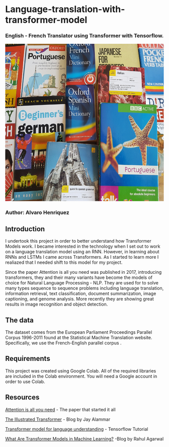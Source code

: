 # Language-translation-with-transformer-model
### English - French Translator using Transformer with Tensorflow.


<img src="language.jpg" width="100%" height="500px">


### Author: Alvaro Henriquez

## Introduction
I undertook this project in order to better understand how Transformer Models work. I became interested in the technology when I set out to work on a language translation model using an RNN. However, in learning about RNNs and LSTMs I came across Transformers. As I started to learn more I realiazed that I needed shift to this model for my project.

Since the paper Attention is all you need was published in 2017, introducing transformers, they and their many variants have become the models of choice for Natural Language Processing - NLP. They are used for to solve many types sequence to sequence problems including language translation, information retrieval, text classification, document summarization, image captioning, and genome analysis. More recently they are showing great results in image recognition and object detection.
## The data
The dataset comes from the European Parliament Proceedings Parallel Corpus 1996-2011 found at the Statistical Machine Translation website. Specifically, we use the French-English parallel corpus . 

## Requirements
This project was created using Google Colab. All of the required libraries are included in the Colab environment. You will need a Google account in order to use Colab. 

## Resources
[Attention is all you need](https://arxiv.org/abs/1706.03762) - The paper that started it all

[The Illustrated Transformer](http://jalammar.github.io/illustrated-transformer/) - Blog by Jay Alammar

[Transformer model for language understanding](https://www.tensorflow.org/tutorials/text/transformer) - Tensorflow Tutorial

[What Are Transformer Models in Machine Learning?](https://lionbridge.ai/articles/what-are-transformer-models-in-machine-learning/) -Blog by Rahul Agarwal

